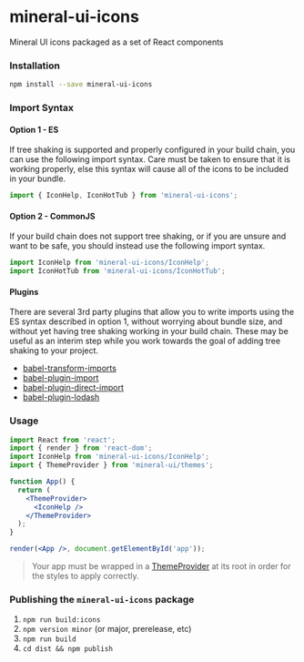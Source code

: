 
# mineral-ui-icons

Mineral UI icons packaged as a set of React components

### Installation

```sh
npm install --save mineral-ui-icons
```

### Import Syntax

#### Option 1 - ES

If tree shaking is supported and properly configured in your build chain, you can use the following import syntax. Care must be taken to ensure that it is working properly, else this syntax will cause all of the icons to be included in your bundle.

```js
import { IconHelp, IconHotTub } from 'mineral-ui-icons';
```

#### Option 2 - CommonJS

If your build chain does not support tree shaking, or if you are unsure and want to be safe, you should instead use the following import syntax.


```js
import IconHelp from 'mineral-ui-icons/IconHelp';
import IconHotTub from 'mineral-ui-icons/IconHotTub';
```

#### Plugins

There are several 3rd party plugins that allow you to write imports using the ES syntax described in option 1, without worrying about bundle size, and without yet having tree shaking working in your build chain. These may be useful as an interim step while you work towards the goal of adding tree shaking to your project.

* [babel-transform-imports](https://www.npmjs.com/package/babel-plugin-transform-imports)
* [babel-plugin-import](https://www.npmjs.com/package/babel-plugin-import)
* [babel-plugin-direct-import](https://www.npmjs.com/package/babel-plugin-direct-import)
* [babel-plugin-lodash](https://www.npmjs.com/package/babel-plugin-lodash)

### Usage

```jsx
import React from 'react';
import { render } from 'react-dom';
import IconHelp from 'mineral-ui-icons/IconHelp';
import { ThemeProvider } from 'mineral-ui/themes';

function App() {
  return (
    <ThemeProvider>
      <IconHelp />
    </ThemeProvider>
  );
}

render(<App />, document.getElementById('app'));
```

> Your app must be wrapped in a [ThemeProvider](../../docs/styling.md#themeprovider-theme) at its root in order for the styles to apply correctly.


### Publishing the `mineral-ui-icons` package

1. `npm run build:icons`
2. `npm version minor` (or major, prerelease, etc)
3. `npm run build`
4. `cd dist && npm publish`
